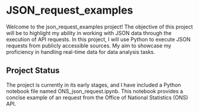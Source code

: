 # JSON_request_examples

Welcome to the json_request_examples project! The objective of this project will be to highlight my ability in working with JSON data through the execution of API requests. In this project, I will use Python to execute JSON requests from publicly accessible sources. My aim to showcase my proficiency in handling real-time data for data analysis tasks.

## Project Status

The project is currently in its early stages, and I have included a Python notebook file named ONS_json_request.ipynb. This notebook provides a concise example of an request from the Office of National Statistics (ONS) API.
